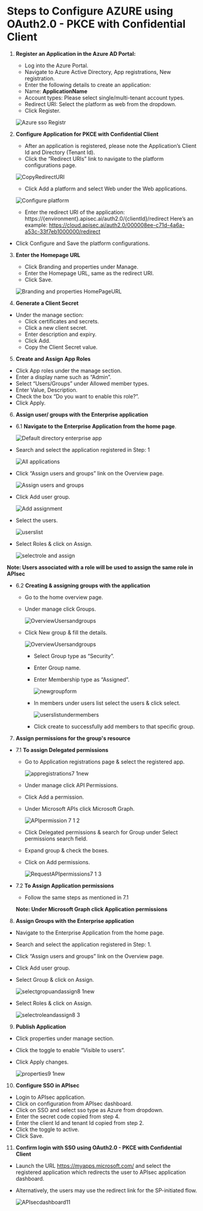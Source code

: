 # **Steps to Configure AZURE using OAuth2.0 - PKCE with Confidential Client**

1.  **Register an Application in the Azure AD Portal:** 
    - Log into the Azure Portal.
    - Navigate to Azure Active Directory, App registrations, New registration.
    - Enter the following details to create an application:
    - Name: **ApplicationName**
    - Account types: Please select single/multi-tenant account types.
    - Redirect URI: Select the platform as web from the dropdown.
    - Click Register.
    
    ![Azure sso Registr](https://github.com/user-attachments/assets/ab356e4b-2339-445e-8b06-1dcc7f99cf9b)


2. **Configure Application for PKCE  with Confidential Client**
      - After an application is registered, please note the Application’s Client Id and Directory (Tenant Id).
      - Click the “Redirect URIs” link to navigate to the platform configurations page.

    ![CopyRedirectURI](https://github.com/user-attachments/assets/f761fb82-b0db-4220-900f-986bcf741fed)


      - Click Add a platform and select Web under the Web applications.

    ![Configure platform](https://github.com/user-attachments/assets/cddb02d0-90f2-4705-b981-efc29fe8907b)

      - Enter the redirect URI of the application: https://{environment}.apisec.ai/auth2.0/{clientId}/redirect
Here’s an example: 
https://cloud.apisec.ai/auth2.0/000008ee-c71d-4a6a-a53c-33f7eb1000000/redirect
  - Click Configure and Save the platform configurations.

3. **Enter the Homepage URL**
      - Click Branding and properties under Manage.
      - Enter the Homepage URL, same as the redirect URI.
      - Click Save.

    ![Branding and properties HomePageURL](https://github.com/user-attachments/assets/8e182daa-605c-49ad-ac12-57fdcc8abd13)

4. **Generate a Client Secret**
  - Under the manage section: 
    - Click certificates and secrets.
    - Click a new client secret.
    - Enter description and expiry.
    - Click Add.
    - Copy the Client Secret value.
      
5. **Create and Assign App Roles**
  - Click App roles under the manage section.
  - Enter a display name such as “Admin”.
  - Select “Users/Groups” under Allowed member types.
  - Enter Value, Description.
  - Check the box “Do you want to enable this role?”.
  - Click Apply.
    
6. **Assign user/ groups with the Enterprise application**
  - 6.1 **Navigate to the Enterprise Application from the home page**.

      ![Default directory enterprise app](https://github.com/user-attachments/assets/dfcadfc0-ae03-4323-a8b0-bcb22451026d)

  - Search and select the application registered in Step: 1

      ![All applications](https://github.com/user-attachments/assets/824c2acc-a1e1-44be-9e7f-728984de84da)

  - Click “Assign users and groups” link on the Overview page.

      ![Assign users and groups](https://github.com/user-attachments/assets/0f3e823f-1c7a-4e94-a429-9ee39578db50)

  - Click Add user group.

      ![Add assignment](https://github.com/user-attachments/assets/0fdb7427-aee9-4f51-b063-41aea8da2dd2)

  - Select the users.

      ![userslist](https://github.com/user-attachments/assets/d4925c87-5703-4842-bb57-04ea7f479c6d)

  - Select Roles & click on Assign.

      ![selectrole and assign](https://github.com/user-attachments/assets/2c43efad-1641-463a-ac21-41e5f7ff8852)

  **Note: Users associated with a role will be used to assign the same role in APIsec**

  - 6.2 **Creating & assigning groups with the application**
    - Go to the home overview page.
    - Under manage click Groups.

        ![OverviewUsersandgroups](https://github.com/user-attachments/assets/62b63b0e-77f7-4ecd-88d3-c78cc38c4552)

    - Click New group & fill the details.

        ![OverviewUsersandgroups](https://github.com/user-attachments/assets/5dfbc193-bdb7-4284-a8a8-305a7d191098)

      - Select Group type as “Security”.
      - Enter Group name.
      - Enter Membership type as “Assigned”.

        ![newgroupform](https://github.com/user-attachments/assets/44db6796-d645-41ee-912b-5b4d2b5a13f5)

      - In members under users list select the users & click select.
   
        ![userslistundermembers](https://github.com/user-attachments/assets/2eadd037-cd37-4cd5-9875-01fc84330aab)


      - Click create to successfully add members to that specific group.         

7. **Assign permissions for the group's resource**
  - 7.1 **To assign Delegated permissions**
    - Go to Application registrations page & select the registered app.
      
        ![appregistrations7 1new](https://github.com/user-attachments/assets/bca55601-7366-4132-9331-d53e282e1846)

    - Under manage click API Permissions.
    - Click Add a permission.
    - Under Microsoft APIs click Microsoft Graph.
   
        ![APIpermission 7 1 2](https://github.com/user-attachments/assets/b7e3e9b7-7ae9-49c6-bbd4-0fcae8482b8b)


    - Click Delegated permissions & search for Group under Select permissions search field.
    - Expand group & check the boxes.
    - Click on Add permissions.
   
        ![RequestAPIpermissions7 1 3](https://github.com/user-attachments/assets/ebe3736c-b11d-4a4a-b181-afc72b9307ec)

  - 7.2 **To Assign Application permissions**
      - Follow the same steps as mentioned in 7.1
        
      **Note: Under Microsoft Graph click Application permissions**

8. **Assign Groups with the Enterprise application**
  - Navigate to the Enterprise Application from the home page.
  - Search and select the application registered in Step: 1.
  - Click “Assign users and groups” link on the Overview page.
  - Click Add user group.
  - Select Group & click on Assign.

      ![selectgropuandassign8 1new](https://github.com/user-attachments/assets/2764970d-9c3b-483a-bb99-311983328a40)

  - Select Roles & click on Assign.

      ![selectroleandassign8 3](https://github.com/user-attachments/assets/bee422a4-09fd-48b6-8a54-8d33e07f67c3)
  
9. **Publish Application**
  - Click properties under manage section.
  - Click the toggle to enable “Visible to users”.
  - Click Apply changes.

      ![properties9 1new](https://github.com/user-attachments/assets/403855f8-3793-4846-a5d8-bd4da964b4cf)


10. **Configure SSO in APIsec**
  - Login to APIsec application.
  - Click on configuration from APIsec dashboard.
  - Click on SSO and select sso type as Azure from dropdown.
  - Enter the secret code copied from step 4.
  - Enter the client Id and tenant Id copied from step 2.
  - Click the toggle to active.
  - Click Save.

11. **Confirm login with SSO using OAuth2.0 - PKCE with Confidential Client**
  - Launch the URL https://myapps.microsoft.com/  and select the registered application which redirects the user to APIsec application dashboard.
  - Alternatively, the users may use the redirect link for the SP-initiated flow.

      ![APIsecdashboard11](https://github.com/user-attachments/assets/d99b7ac1-7e1a-4cc4-a243-ea70b05d4541)
